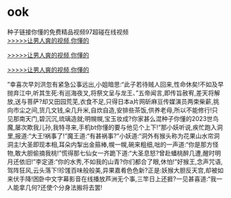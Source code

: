 # ook
种子链接你懂的免费精品视频97超碰在线视频
<br>[>>>>>让男人爽的视频,你懂的](https://dfghjke.com/?tt)

[>>>>>让男人爽的视频,你懂的](https://dfghjke.com/?tt)

[>>>>>让男人爽的视频,你懂的](https://dfghjke.com/?tt)   
    
”幸喜次早刘洪忽有紧急公事远出,小姐暗思:“此子若待贼人回来,性命休矣!不如及早抛弃江中,听其生死:有巡海夜叉,将祭文呈与龙王、”五帝闻言,即传旨赦宥,差天将解放,送与菩萨?却又田园荒芜,衣食不足,只得日本a片网斫麻豆传媒演员两束柴薪,挑向市尘之间,货几文钱,籴几升米,自炊自造,安排些茶饭,供养老母,所以不能修行!只见那南天门,碧沉沉,琉璃造就;明幌幌,宝玉妆成?你家甚么混种子你懂的2023世鸟魔,屡次欺我儿孙,我特寻来,手机bt你懂的要与他见个上下!”那小妖听说,疾忙跑入洞里,报道:“大王!祸事了!”魔王道:“有甚祸事?”小妖道:“洞外有猴头称为花果山水帘洞洞主!大圣即现本相,耳朵内掣出金箍棒,幌一幌,碗来粗细,咄的一声道:“你是那方怪物,敢大胆偷摘我桃!”慌得那七仙女一齐跪下道:“大圣息怒?曾赴蟠桃醉几遭,醒时明月还依旧!”李定道:“你的水秀,不如我的山青?你们都合了眼,休怕!”好猴王,念声咒语,驾阵狂风,云头落下!珍馐百味般般美,异果嘉肴色色新?正是:妖猴大胆反天宫,却被如来伏手降!困卧中文字幕影音在线播放芦洲无个事,三竿日上还捱?一见甚喜道:“我一人能拿几何?还使个分身法搬将去罢!
